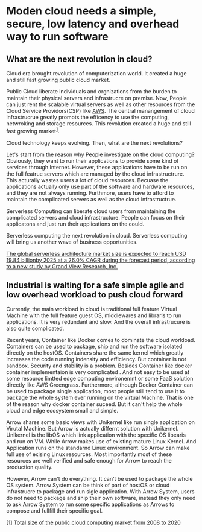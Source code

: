 # Moden cloud needs a simple, secure, low latency and overhead way to run software

## What are the next revolution in cloud?
Cloud era brought revolution of computerization world. It created a huge and still fast growing public cloud market.

Public Cloud liberate individuals and orgnizations from the burden to maintain their physical servers and infrastrucre on premise. Now, People can just rent the scalable virtual servers as well as other resources from the Cloud Service Providors(CSP) like [AWS](https://aws.amazon.com/). The central manangement of cloud infrastrucrue greatly promots the efficency to use the computing, netwroking and storage resources. This revolution created a huge and still fast growing market<sup>[1](https://www.statista.com/statistics/510350/worldwide-public-cloud-computing/)</sup>.

Cloud technology keeps evolving. Then, what are the next revolutions?

Let's start from the reason why People investigate on the cloud computing? Obviously, they want to run their applications to provide some kind of services through Internet. However, these applications have to be run on the full featrue servers which are managed by the cloud infrastructrure. This acturally wastes users a lot of cloud resources. Becuase the applications actually only use part of the software and hardware resources, and they are not always running. Furthmore, users have to afford to maintain the complicated servers as well as the cloud infrastructrue.

Serverless Computing can liberate cloud users from maintaining the complicated servers and cloud infrastructure. People can focus on their applicatons and just run their applications on the could.

Serverless computing the next revolution in cloud. 
Serverless computing will bring us another wave of business opportunities.

[The global serverless architecture market size is expected to reach USD 19.84 billionby 2025 at a 26.0% CAGR during the forecast period, according to a new study by Grand View Research, Inc.](https://www.grandviewresearch.com/press-release/global-serverless-architecture-market)

## Industrial is waiting for a safe simple agile and low overhead workload to push cloud forward

Currently, the main workload in cloud is traditional full feature Virtual Machine with the full feature guest OS, middlewares and libraris to run applications. It is very redundant and slow. And the overall infrastrucure is also quite complicated. 

Recent years, Container like Docker comes to dominate the cloud workload. Containers can be used to package, ship and run the software isolated directly on the hostOS. Containers share the same kernel which greatly increases the code running indensity and efficiency. But container is not sandbox. Security and stability is a problem. Besides Container like docker container implementaion is very complicated . And not easy to be used at some resource limtted edge computing environemnt or some FaaS solution directly like AWS Greengrass. Furthermore, although Docker Container can be used to package single application, most people still tend to use it to package the whole system ever running on the virtual Machine. That is one of the reason why docker container suceed. But it can't help the whole cloud and edge ecosystem small and simple.

Arrow shares some basic views with Unikernel like run single application on Virutal Machine. But Arrow is actually differnt solution with Unikernel. Unikernel is the libOS which link application with the specific OS libearis and run on VM. While Arrow makes use of existing mature Linux Kernel. And Application runs on the standarnd Linux environment. So Arrow can make full use of exising Linux resources. Most importantly most of these resources are well verified and safe enough for Arrow to reach the production quality.

However, Arrow can't do everything. It can't be used to package the whole OS system. Arrow System can be think of part of hostOS or cloud infrastrucre to package and run sigle application. With Arrow System, users do not need to package and ship their own software, instead they only need to ask Arrow System to run some specific applications as Arrows to compose and fullfill their specific goal.     

[1] [Total size of the public cloud computing market from 2008 to 2020](https://www.statista.com/statistics/510350/worldwide-public-cloud-computing/)
